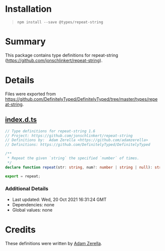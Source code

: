 # Installation
> `npm install --save @types/repeat-string`

# Summary
This package contains type definitions for repeat-string (https://github.com/jonschlinkert/repeat-string).

# Details
Files were exported from https://github.com/DefinitelyTyped/DefinitelyTyped/tree/master/types/repeat-string.
## [index.d.ts](https://github.com/DefinitelyTyped/DefinitelyTyped/tree/master/types/repeat-string/index.d.ts)
````ts
// Type definitions for repeat-string 1.6
// Project: https://github.com/jonschlinkert/repeat-string
// Definitions by:  Adam Zerella <https://github.com/adamzerella>
// Definitions: https://github.com/DefinitelyTyped/DefinitelyTyped

/**
 * Repeat the given `string` the specified `number` of times.
 */
declare function repeat(str: string, num?: number | string | null): string;

export = repeat;

````

### Additional Details
 * Last updated: Wed, 20 Oct 2021 16:31:24 GMT
 * Dependencies: none
 * Global values: none

# Credits
These definitions were written by [ Adam Zerella](https://github.com/adamzerella).
